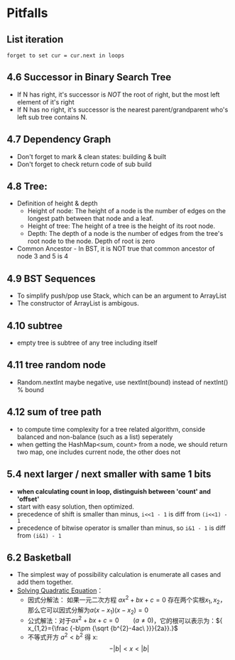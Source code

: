 # Pitfalls
## List iteration
    forget to set cur = cur.next in loops
## 4.6 Successor in Binary Search Tree
- If N has right, it's successor is *NOT* the root of right, but the most left element of it's right
- If N has no right, it's successor is the nearest parent/grandparent who's left sub tree contains N.
## 4.7 Dependency Graph
- Don't forget to mark & clean states: building & built
- Don't forget to check return code of sub build
## 4.8 Tree:
- Definition of height & depth
	* Height of node: The height of a node is the number of edges on the longest path between that node and a leaf.
	* Height of tree:  The height of a tree is the height of its root node.
	* Depth: The depth of a node is the number of edges from the tree's root node to the node. Depth of root is zero
- Common Ancestor
        - In BST, it is NOT true that common ancestor of node 3 and 5 is 4
        
## 4.9 BST Sequences
- To simplify push/pop use Stack<T>, which can be an argument to ArrayList<T> 
- The constructor of ArrayList<Integer> is ambigous.
    
## 4.10 subtree
- empty tree is subtree of any tree including itself
    
## 4.11 tree random node
- Random.nextInt maybe negative, use nextInt(bound) instead of nextInt() % bound
    
## 4.12 sum of tree path
- to compute time complexity for a tree related algorithm, conside balanced and non-balance (such as a list) seperately
- when getting the HashMap<sum, count> from a node, we should return two map, one includes current node, the other does not 
    
## 5.4 next larger / next smaller with same 1 bits
- **when calculating count in loop, distinguish between 'count' and 'offset'**
- start with easy solution, then optimized.
- precedence of shift is smaller than minus, ```i<<1 - 1``` is diff from ```(i<<1) - 1```
- precedence of bitwise operator is smaller than minus, so ```i&1 - 1``` is diff from ```(i&1) - 1```

## 6.2 Basketball
- The simplest way of possibility calculation is enumerate all cases and add them together.
- [Solving Quadratic Equation](https://en.wikipedia.org/wiki/Quadratic_equation)：
	- 因式分解法：	如果一元二次方程 ${ ax^{2}+bx+c=0}$ 存在两个实根${ x_{1},x_{2}}$，那么它可以因式分解为${a(x-x_{1})(x-x_{2})=0}$
	- 公式解法：对于${ax^{2}+bx+c=0\qquad \left(a\neq 0\right)}$，它的根可以表示为：${ x_{1,2}={\frac {-b\pm {\sqrt {b^{2}-4ac\ }}}{2a}}.}$
	- 不等式开方 $a^{2} < b^{2}$  得 x:   $$-|b| < x < |b| $$


<!--stackedit_data:
eyJoaXN0b3J5IjpbMTExMjA0OTk4MywxODcwNTE4Nzk2LDYxND
UyMTczLDE0MjE1ODQ2OTIsLTEzMzI2NTIyMDRdfQ==
-->